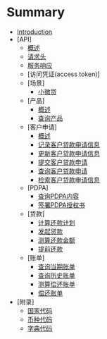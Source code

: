 # Summary

* [Introduction](README.md)
* [API]
    * [概述](api/overview.md)
    * [请求头](api/header.md)
    * [服务响应](api/response.md)
    * [访问凭证(access token)]
    * [场景]
        * [小微贷](api/scene/micro_loan.md)
    * [产品]
        * [概述](api/product/overview.md)
        * [查询产品](api/product/retrieve_product.md)
    * [客户申请]
        * [概述](api/customer_offer/overview.md)
        * [记录客户贷款申请信息](./api/customer_offer/initiate_loan_customer_offer.md)
        * [更新客户贷款申请信息](api/customer_offer/update_loan_customer_offer.md)
        * [提交客户贷款申请](api/customer_offer/submit_loan_customer_offer.md)
        * [查询客户贷款申请](api/customer_offer/list_loan_customer_offer.md)
        * [检索客户贷款申请信息](api/customer_offer/retrieve_loan_customer_offer.md)
    * [PDPA]
        * [查询PDPA内容](api/pdpa/retrieve_pdpa.md)
        * [签署PDPA授权书](api/pdpa/sign_pdpa.md)
    * [贷款]
        * [计算还款计划](api/loan/calculate_schedule.md)
        * [发起贷款](api/loan/initiate_loan.md)
        * [测算还款金额](api/loan/calculate_loan_repayment.md)
        * [提前还款](api/loan/repay_loan_early.md)
    * [账单]
        * [查询当期账单](api/invoice/retrieve_invoice_current.md)
        * [查询历史账单](api/invoice/list_invoice_history.md)
        * [测算偿还账单](api/invoice/calculate_invoice_repayment.md)
        * [偿还账单](api/invoice/repay_invoice.md)
* [附录]
    * [国家代码](api/appendices/country_code.md)
    * [币种代码](api/appendices/currency_code.md)
    * [字典代码](api/appendices/dictionary_code.md)

